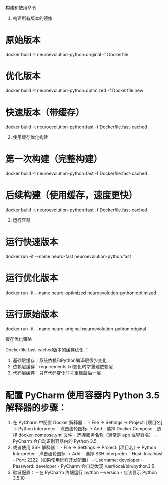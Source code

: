 构建和使用命令

  1. 构建所有版本的镜像

  # 原始版本
  docker build -t neuroevolution-python:original -f
  Dockerfile .

  # 优化版本
  docker build -t neuroevolution-python:optimized -f
  Dockerfile.new .

  # 快速版本（带缓存）
  docker build -t neuroevolution-python:fast -f
  Dockerfile.fast-cached .

  2. 使用缓存优化构建

  # 第一次构建（完整构建）
  docker build -t neuroevolution-python:fast -f
  Dockerfile.fast-cached .

  # 后续构建（使用缓存，速度更快）
  docker build -t neuroevolution-python:fast -f
  Dockerfile.fast-cached .

  3. 运行容器

  # 运行快速版本
  docker run -it --name neuro-fast
  neuroevolution-python:fast

  # 运行优化版本
  docker run -it --name neuro-optimized
  neuroevolution-python:optimized

  # 运行原始版本
  docker run -it --name neuro-original
  neuroevolution-python:original

  缓存优化策略

  Dockerfile.fast-cached版本的缓存优化：
  1. 基础层缓存：系统依赖和Python编译层很少变化
  2. 依赖层缓存：requirements.txt变化时才重建依赖层
  3. 代码层缓存：只有代码变化时才重建最后一层

# 配置 PyCharm 使用容器内 Python 3.5 解释器的步骤：

  1. 在 PyCharm 中配置 Docker 解释器：
    - File → Settings → Project: [项目名] → Python Interpreter
    - 点击齿轮图标 → Add
    - 选择 Docker Compose
    - 选择 docker-compose.yml 文件
    - 选择服务名称（通常是 app 或容器名）
    - PyCharm 会自动识别容器内的 Python 3.5
  2. 或者使用 SSH 解释器：
    - File → Settings → Project: [项目名] → Python Interpreter
    - 点击齿轮图标 → Add
    - 选择 SSH Interpreter
    - Host: localhost
    - Port: 2222（如果使用远程开发配置）
    - Username: developer
    - Password: developer
    - PyCharm 会自动发现 /usr/local/bin/python3.5
  3. 验证配置：
    - 在 PyCharm 终端运行 python --version
    - 应该显示 Python 3.5.10